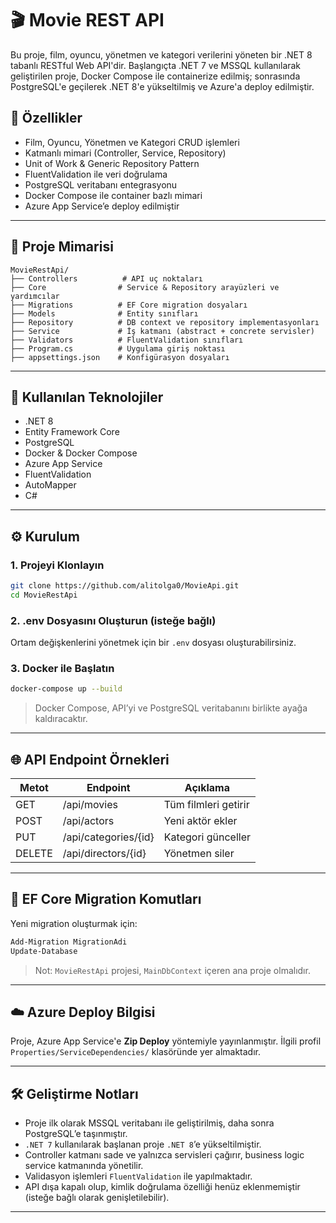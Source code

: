 
# 🎬 Movie REST API

Bu proje, film, oyuncu, yönetmen ve kategori verilerini yöneten bir .NET 8 tabanlı RESTful Web API'dir. Başlangıçta .NET 7 ve MSSQL kullanılarak geliştirilen proje, Docker Compose ile containerize edilmiş; sonrasında PostgreSQL'e geçilerek .NET 8'e yükseltilmiş ve Azure'a deploy edilmiştir.

## 🚀 Özellikler

- Film, Oyuncu, Yönetmen ve Kategori CRUD işlemleri
- Katmanlı mimari (Controller, Service, Repository)
- Unit of Work & Generic Repository Pattern
- FluentValidation ile veri doğrulama
- PostgreSQL veritabanı entegrasyonu
- Docker Compose ile container bazlı mimari
- Azure App Service’e deploy edilmiştir

---

## 🧱 Proje Mimarisi

```
MovieRestApi/
├── Controllers          # API uç noktaları
├── Core                # Service & Repository arayüzleri ve yardımcılar
├── Migrations          # EF Core migration dosyaları
├── Models              # Entity sınıfları
├── Repository          # DB context ve repository implementasyonları
├── Service             # İş katmanı (abstract + concrete servisler)
├── Validators          # FluentValidation sınıfları
├── Program.cs          # Uygulama giriş noktası
├── appsettings.json    # Konfigürasyon dosyaları
```

---

## 🧪 Kullanılan Teknolojiler

- .NET 8
- Entity Framework Core
- PostgreSQL
- Docker & Docker Compose
- Azure App Service
- FluentValidation
- AutoMapper
- C#

---

## ⚙️ Kurulum

### 1. Projeyi Klonlayın

```bash
git clone https://github.com/alitolga0/MovieApi.git
cd MovieRestApi
```

### 2. .env Dosyasını Oluşturun (isteğe bağlı)

Ortam değişkenlerini yönetmek için bir `.env` dosyası oluşturabilirsiniz.

### 3. Docker ile Başlatın

```bash
docker-compose up --build
```

> Docker Compose, API’yi ve PostgreSQL veritabanını birlikte ayağa kaldıracaktır.

---

## 🌐 API Endpoint Örnekleri

| Metot | Endpoint                  | Açıklama             |
|-------|---------------------------|----------------------|
| GET   | /api/movies               | Tüm filmleri getirir |
| POST  | /api/actors               | Yeni aktör ekler     |
| PUT   | /api/categories/{id}      | Kategori günceller   |
| DELETE| /api/directors/{id}       | Yönetmen siler       |

---

## 🧪 EF Core Migration Komutları

Yeni migration oluşturmak için:

```bash
Add-Migration MigrationAdi
Update-Database
```

> Not: `MovieRestApi` projesi, `MainDbContext` içeren ana proje olmalıdır.

---

## ☁️ Azure Deploy Bilgisi

Proje, Azure App Service'e **Zip Deploy** yöntemiyle yayınlanmıştır. İlgili profil `Properties/ServiceDependencies/` klasöründe yer almaktadır.

---

## 🛠 Geliştirme Notları

- Proje ilk olarak MSSQL veritabanı ile geliştirilmiş, daha sonra PostgreSQL’e taşınmıştır.
- `.NET 7` kullanılarak başlanan proje `.NET 8`’e yükseltilmiştir.
- Controller katmanı sade ve yalnızca servisleri çağırır, business logic service katmanında yönetilir.
- Validasyon işlemleri `FluentValidation` ile yapılmaktadır.
- API dışa kapalı olup, kimlik doğrulama özelliği henüz eklenmemiştir (isteğe bağlı olarak genişletilebilir).

---
